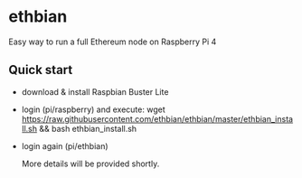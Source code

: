 # ethbian
Easy way to run a full Ethereum node on Raspberry Pi 4

## Quick start
- download & install Raspbian Buster Lite
- login (pi/raspberry) and execute:
  wget https://raw.githubusercontent.com/ethbian/ethbian/master/ethbian_install.sh && bash ethbian_install.sh
- login again (pi/ethbian)
  
  More details will be provided shortly.